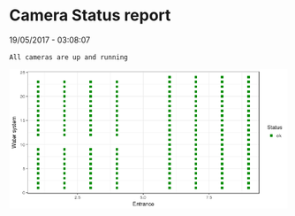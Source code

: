 Camera Status report
================
19/05/2017 - 03:08:07

    All cameras are up and running

![](camreport_files/figure-markdown_github/unnamed-chunk-2-1.png)
